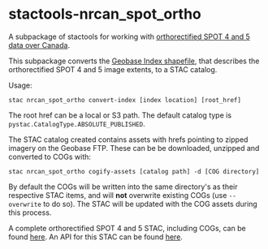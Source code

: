 # stactools-nrcan_spot_ortho

A subpackage of stactools for working with [orthorectified SPOT 4 and 5 data over Canada](https://open.canada.ca/data/en/dataset/d799c202-603d-4e5c-b1eb-d058803f80f9).

This subpackage converts the [Geobase Index shapefile](http://ftp.maps.canada.ca/pub/nrcan_rncan/image/spot/geobase_orthoimages/index/GeoBase_Orthoimage_Index.zip), that describes the orthorectified SPOT 4 and 5 image extents, to a STAC catalog. 

Usage:
```
stac nrcan_spot_ortho convert-index [index location] [root_href]
```
The root href can be a local or S3 path. The default catalog type is `pystac.CatalogType.ABSOLUTE_PUBLISHED`.

The STAC catalog created contains assets with hrefs pointing to zipped imagery on the Geobase FTP. These can be be downloaded, unzipped and converted to COGs with:
```
stac nrcan_spot_ortho cogify-assets [catalog path] -d [COG directory]
```

By default the COGs will be written into the same directory's as their respective STAC items, and will __not__ overwrite existing COGs (use `--overwrite` to do so). The STAC will be updated with the COG assets during this process.

A complete orthorectified SPOT 4 and 5 STAC, including COGs, can be found [here](). An API for this STAC can be found [here]().
